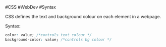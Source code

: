 #CSS #WebDev #Syntax 

CSS defines the text and background colour on each element in a webpage.

Syntax:
```css
color: value; /*controls text colour */
background-color: value; /*controls bg colour */
```
